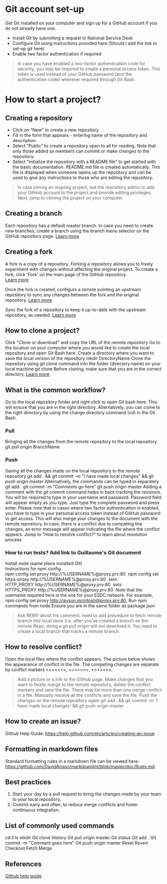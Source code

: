# Git account set-up
Get Git installed on your computer and sign up for a GitHub account if you do not already have one.  
* Install Git by submitting a request to National Service Desk  
* Configure Git using instructions provided here (Should I add the link to set-up git here)  
* Enable two factor authentication if required  
> In case you have enabled a two-factor authentication code for security, you may be required to create a personal access token. This token is used instead of your GitHub password (and the authentication code) wherever required through Git Bash.  

# How to start a project?
## Creating a repository 
* Click on "New" to create a new repository 
* Fill in the form that appears - entering name of the repository and description.
* Select “Public” to create a repository open to all for reading. Note that only those added as members can commit or make changes to the repository.
* Select “Initialize the repository with a README file” to get started with the basic documentation. README.md file is created automatically. This file is displayed when someone opens up the repository and can be used to give any instructions to those who are editing the repository.
> In case joining an ongoing project, ask the repository admin to add your GitHub account to the project and provide editing privileges. Next, jump to cloning the project on your computer.

## Creating a branch 
Each repository has a default master branch. In case you need to create new branches, create a branch using the branch menu selector on the GitHub repository page. 
[Learn more](https://help.github.com/en/articles/creating-and-deleting-branches-within-your-repository)

## Creating a fork
A fork is a copy of a repository. Forking a repository allows you to freely experiment with changes without affecting the original project. To create a fork, click 'Fork' on the main page of the GitHub repository.  
[Learn more](https://help.github.com/en/articles/fork-a-repo)

Once the fork is created, configure a remote pointing an upstream repository to sync any changes between the fork and the original repository. [Learn more](https://help.github.com/en/articles/configuring-a-remote-for-a-fork)

Sync the fork of a repository to keep it up-to-date with the upstream repository, as needed. [Learn more](https://help.github.com/en/articles/syncing-a-fork)

## How to clone a project?
Click "Clone or download" and copy the URL of the remote repository
Go to the location on your computer where you would like to create the local repository and open Git Bash here.
Create a directory where you want to save the local version of the repository
	mkdir DirectoryName
Clone the repository using git clone command into the folder (directory name) on your local machine
	git clone <URL of remote repository> 
	Before cloning, make sure that you are in the correct directory.
[Learn more](https://help.github.com/en/articles/cloning-a-repository)
  
## What is the common workflow?
Go to the local repository folder and right click to open Git bash here. This will ensure that you are in the right directory. Alternatively, you can come to the right directory by using the change directory command (cd) in the Git Bash. 
### Pull
Bringing all the changes from the remote repository to the local repository
		git pull origin BranchName
### Push 
Saving all the changes made on the local repository to the remote repository
		git add . && git commit -m "I have made local changes" && git push origin master
	Alternatively, the commands can be typed in separately
		git add .
		git commit -m "Comments go here"
		git push origin master
	Adding a comment with the git commit command helps in back tracking the revisions. 
	You will be required to type in your username and password. 
		Password field will appear empty as you type. Just type the complete password and press enter.
		Please note that in cases where two factor authentication is enabled, you have to type in your personal access token instead of GitHub password to get access. 
	This will also merge your changes to the document with the remote repository. In case, there is a conflict due to competing line changes, an error message will appear indicating the file where the conflict appears. 
		Jump to "How to resolve conflict?" to learn about resolution process
### How to run tests? Add link to Guillaume's Git document
Install node (same place installed Git)  
		Instructions for npm config    
			npm config set proxy http://%USERNAME%@proxy.prv:80 
			npm config set https-proxy http://%USERNAME%@proxy.prv:80 
			setx HTTP_PROXY http://%USERNAME%@proxy.prv:80 
			setx HTTPS_PROXY http://%USERNAME%@proxy.prv:80  
		Note that the username required here is the one for your ESDC network. For example, npm config set proxy http://jayson.mcintosh@proxy.prv:80  
Run npm commands from node
		Ensure you are in the same folder as package.json
> Ask REMY about his comment: need to add procedure to fetch remote branch into local store (i.e. after you've created a branch on the remote Repo, doing a git pull origin <branchname> will not download it. You need to create a local branch that tracks a remote branch.

## How to resolve conflict?
Open the local files where the conflict appears.
The picture below shows the appearance of conflict in the file. The competing changes are separate by conflict markers <<<<<<<, =======, >>>>>>>.
> Add a picture or a link to the GitHub page.
Make changes that you want to finally merge to the remote repository, delete the conflict markers and save the file.
There may be more than one merge conflict in a file. Manually resolve all the conflicts and save the file. 
Push the changes on the remote repository again
	git add . && git commit -m 'I have made local changes' && git push origin master

## How to create an issue?
Github Help Guide: https://help.github.com/en/articles/creating-an-issue

## Formatting in markdown files
Standard formatting rules in a markdown file can be viewed here: https://github.com/DavidAnson/markdownlint/blob/master/doc/Rules.md. 

## Best practices
1. Start your day by a pull request to bring the changes made by your team to your local repository.
2. Commit early and often, to reduce merge conflicts and foster continuous integration.

## List of commonly used commands
cd
ll
ls
mkdir
Git clone
History
Git pull origin master
Git status
Git add .
Git commit -m "Comment goes here"
Git push origin master
Reset
Revert
Checkout
Fetch
Merge

## References
[Github help guide](https://help.github.com/en) 
